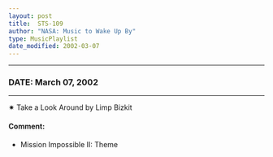 ```yaml
---
layout: post
title:  STS-109
author: "NASA: Music to Wake Up By"
type: MusicPlaylist
date_modified: 2002-03-07
---
```


----
### DATE: March 07, 2002
----
✷ Take a Look Around by Limp Bizkit

#### Comment:
* Mission Impossible II: Theme
